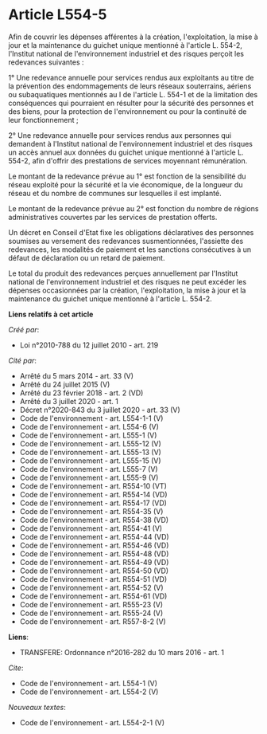 # Article L554-5

Afin de couvrir les dépenses afférentes à la création, l'exploitation, la mise à jour et la maintenance du guichet unique
mentionné à l'article L. 554-2, l'Institut national de l'environnement industriel et des risques perçoit les redevances
suivantes : 

1° Une redevance annuelle pour services rendus aux exploitants au titre de la prévention des endommagements de leurs réseaux
souterrains, aériens ou subaquatiques mentionnés au I de l'article L. 554-1 et de la limitation des conséquences qui
pourraient en résulter pour la sécurité des personnes et des biens, pour la protection de l'environnement ou pour la
continuité de leur fonctionnement ; 

2° Une redevance annuelle pour services rendus aux personnes qui demandent à l'Institut national de l'environnement
industriel et des risques un accès annuel aux données du guichet unique mentionné à l'article L. 554-2, afin d'offrir des
prestations de services moyennant rémunération. 

Le montant de la redevance prévue au 1° est fonction de la sensibilité du réseau exploité pour la sécurité et la vie
économique, de la longueur du réseau et du nombre de communes sur lesquelles il est implanté. 

Le montant de la redevance prévue au 2° est fonction du nombre de régions administratives couvertes par les services de
prestation offerts. 

Un décret en Conseil d'Etat fixe les obligations déclaratives des personnes soumises au versement des redevances
susmentionnées, l'assiette des redevances, les modalités de paiement et les sanctions consécutives à un défaut de déclaration
ou un retard de paiement. 

Le total du produit des redevances perçues annuellement par l'Institut national de l'environnement industriel et des risques
ne peut excéder les dépenses occasionnées par la création, l'exploitation, la mise à jour et la maintenance du guichet unique
mentionné à l'article L. 554-2.

**Liens relatifs à cet article**

_Créé par_:

  - Loi n°2010-788 du 12 juillet 2010 - art. 219

_Cité par_:

  - Arrêté du 5 mars 2014 - art. 33 (V)
  - Arrêté du 24 juillet 2015 (V)
  - Arrêté du 23 février 2018 - art. 2 (VD)
  - Arrêté du 3 juillet 2020 - art. 1
  - Décret n°2020-843 du 3 juillet 2020 - art. 33 (V)
  - Code de l'environnement - art. L554-1-1 (V)
  - Code de l'environnement - art. L554-6 (V)
  - Code de l'environnement - art. L555-1 (V)
  - Code de l'environnement - art. L555-12 (V)
  - Code de l'environnement - art. L555-13 (V)
  - Code de l'environnement - art. L555-15 (V)
  - Code de l'environnement - art. L555-7 (V)
  - Code de l'environnement - art. L555-9 (V)
  - Code de l'environnement - art. R554-10 (VT)
  - Code de l'environnement - art. R554-14 (VD)
  - Code de l'environnement - art. R554-17 (VD)
  - Code de l'environnement - art. R554-35 (V)
  - Code de l'environnement - art. R554-38 (VD)
  - Code de l'environnement - art. R554-41 (V)
  - Code de l'environnement - art. R554-44 (VD)
  - Code de l'environnement - art. R554-46 (VD)
  - Code de l'environnement - art. R554-48 (VD)
  - Code de l'environnement - art. R554-49 (VD)
  - Code de l'environnement - art. R554-50 (VD)
  - Code de l'environnement - art. R554-51 (VD)
  - Code de l'environnement - art. R554-52 (V)
  - Code de l'environnement - art. R554-61 (VD)
  - Code de l'environnement - art. R555-23 (V)
  - Code de l'environnement - art. R555-24 (V)
  - Code de l'environnement - art. R557-8-2 (V)

**Liens**:

  - TRANSFERE: Ordonnance n°2016-282 du 10 mars 2016 - art. 1

_Cite_:

  - Code de l'environnement - art. L554-1 (V)
  - Code de l'environnement - art. L554-2 (V)

_Nouveaux textes_:

  - Code de l'environnement - art. L554-2-1 (V)
